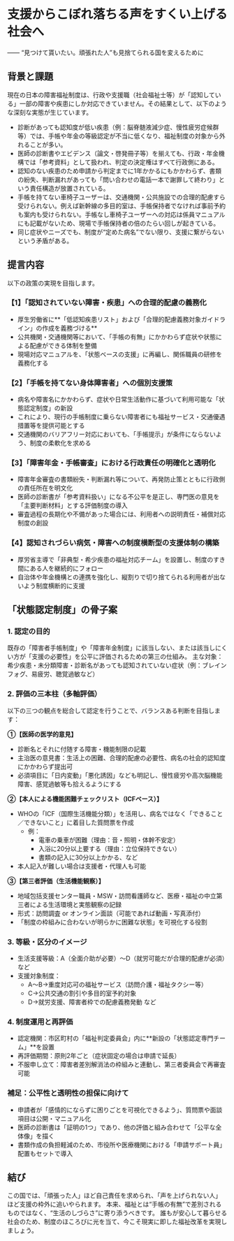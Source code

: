 # 支援からこぼれ落ちる声をすくい上げる社会へ

―― “見つけて貰いたい。頑張れた人”も見捨てられる国を変えるために

## 背景と課題

現在の日本の障害福祉制度は、行政や支援職（社会福祉士等）が「認知している」一部の障害や疾患にしか対応できていません。その結果として、以下のような深刻な実態が生じています。
- 診断があっても認知度が低い疾患（例：脳脊髄液減少症、慢性疲労症候群等）では、手帳や年金の等級認定が不当に低くなり、福祉制度の対象から外れることが多い。
- 医師の診断書やエビデンス（論文・啓発冊子等）を揃えても、行政・年金機構では「参考資料」として扱われ、判定の決定権はすべて行政側にある。
- 認知のない疾患のため申請から判定までに1年かかるにもかかわらず、書類の紛失、判断漏れがあっても「問い合わせの電話一本で謝罪して終わり」という責任構造が放置されている。
- 手帳を持てない車椅子ユーザーは、交通機関・公共施設での合理的配慮すら受けられない。例えば新幹線の多目的室は、手帳保持者でなければ事前予約も案内も受けられない。手帳なし車椅子ユーザーへの対応は係員マニュアルにも記載がないため、現場で手帳保持者の倍のたらい回しが起きている。
- 同じ症状やニーズでも、制度が“定めた病名”でない限り、支援に繋がらないという矛盾がある。

## 提言内容

以下の政策の実現を目指します。

### 【1】「認知されていない障害・疾患」への合理的配慮の義務化
- 厚生労働省に**「低認知疾患リスト」および「合理的配慮義務対象ガイドライン」の作成を義務づける**
- 公共機関・交通機関等において、「手帳の有無」にかかわらず症状や状態による配慮ができる体制を整備
- 現場対応マニュアルを、「状態ベースの支援」に再編し、関係職員の研修を義務化する

### 【2】「手帳を持てない身体障害者」への個別支援策
- 病名や障害名にかかわらず、症状や日常生活動作に基づいて利用可能な「状態認定制度」の新設
- これにより、現行の手帳制度に乗らない障害者にも福祉サービス・交通優遇措置等を提供可能とする
- 交通機関のバリアフリー対応においても、「手帳提示」が条件にならないよう、制度の柔軟化を求める

### 【3】「障害年金・手帳審査」における行政責任の明確化と透明化
- 障害年金審査の書類紛失・判断漏れ等について、再発防止策とともに行政側の責任所在を明文化
- 医師の診断書が「参考資料扱い」になる不公平を是正し、専門医の意見を「主要判断材料」とする評価制度の導入
- 審査過程の長期化や不備があった場合には、利用者への説明責任・補償対応制度の創設

### 【4】認知されづらい病気・障害への制度横断型の支援体制の構築
- 厚労省主導で「非典型・希少疾患の福祉対応チーム」を設置し、制度のすき間にある人を継続的にフォロー
- 自治体や年金機構との連携を強化し、縦割りで切り捨てられる利用者が出ないよう制度横断的に支援

## 「状態認定制度」の骨子案

### 1. 認定の目的

既存の「障害者手帳制度」や「障害年金制度」に該当しない、または該当しにくい方が「支援の必要性」を公平に評価されるための第三の仕組み。
主な対象：希少疾患・未分類障害・診断名があっても認知されていない症状（例：ブレインフォグ、易疲労、聴覚過敏など）

### 2. 評価の三本柱（多軸評価）

以下の三つの観点を総合して認定を行うことで、バランスある判断を目指します：

**①【医師の医学的意見】**
- 診断名とそれに付随する障害・機能制限の記載
- 主治医の意見書：生活上の困難、合理的配慮の必要性、病名の社会的認知度にかかわらず提出可
- 必須項目に「日内変動」「悪化誘因」なども明記し、慢性疲労や高次脳機能障害、感覚過敏等も拾えるようにする

**②【本人による機能困難チェックリスト（ICFベース）】**
- WHOの「ICF（国際生活機能分類）」を活用し、病名ではなく「できること／できないこと」に着目した質問票を作成
  - 例：
    - 電車の乗車が困難（理由：音・照明・体幹不安定）
    - 入浴に20分以上要する（理由：立位保持できない）
    - 書類の記入に30分以上かかる、など
- 本人記入が難しい場合は支援者・代理人も可能

**③【第三者評価（生活機能観察）】**
- 地域包括支援センター職員・MSW・訪問看護師など、医療・福祉の中立第三者による生活環境と実態観察の記録
- 形式：訪問調査 or オンライン面談（可能であれば動画・写真添付）
- 「制度の枠組みに合わないが明らかに困難な状態」を可視化する役割

### 3. 等級・区分のイメージ
- 生活支援等級：A（全面介助が必要）〜D（就労可能だが合理的配慮が必須）など
- 支援対象制度：
  - A〜B→重度対応可の福祉サービス（訪問介護・福祉タクシー等）
  - C→公共交通の割引や多目的室予約対象
  - D→就労支援、障害者枠での配慮義務発動 など

### 4. 制度運用と再評価
- 認定機関：市区町村の「福祉判定委員会」内に**新設の「状態認定専門チーム」**を設置
- 再評価期間：原則2年ごと（症状固定の場合は申請で延長）
- 不服申し立て：障害者差別解消法の枠組みと連動し、第三者委員会で再審査可能

### 補足：公平性と透明性の担保に向けて
- 申請者が「感情的にならずに困りごとを可視化できるよう」、質問票や面談項目は公開・マニュアル化
- 医師の診断書は「証明の1つ」であり、他の評価と組み合わせて「公平な全体像」を描く
- 書類作成の負担軽減のため、市役所や医療機関における「申請サポート員」配置もセットで導入

## 結び

この国では、「頑張った人」ほど自己責任を求められ、「声を上げられない人」ほど支援の枠外に追いやられます。
本来、福祉とは“手帳の有無”で差別されるものではなく、“生活のしづらさ”に寄り添うべきです。
誰もが安心して暮らせる社会のため、制度のほころびに光を当て、今こそ現実に即した福祉改革を実現しましょう。